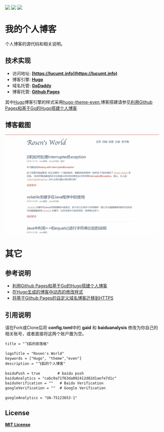 ![](https://img.shields.io/github/forks/lucumt/ghblog)
![](https://img.shields.io/github/stars/lucumt/ghblog)
![](https://img.shields.io/github/license/lucumt/ghblog)

# 我的个人博客
个人博客的源代码和相关说明。

## 技术实现
- 访问地址: **[https://lucumt.info](https://lucumt.info)**
- 博客引擎: **[Hugo](https://gohugo.io/)**
- 域名托管: **[GoDaddy](https://www.godaddy.com)**
- 博客托管: **[Github Pages](https://pages.github.com/)**  

其中[Hugo](https://gohugo.io/)博客引擎的样式采用[hugo-theme-even](https://github.com/olOwOlo/hugo-theme-even),博客搭建请参见[利用Github Pages和基于Go的Hugo搭建个人博客](http://lucumt.info/post/create-website-with-hugo/) 

## 博客截图
![个人博客截图](static/blog_img/lucumt.info.png)  

# 其它

## 参考说明

* [利用Github Pages和基于Go的Hugo搭建个人博客](https://lucumt.info/post/hugo/create-website-with-hugo/)
* [在Hugo生成的博客中动态的修改样式](https://lucumt.info/post/hugo/change-hugo-style-in-even-theme/)
* [将基于Github Pages的自定义域名博客迁移到HTTPS](https://lucumt.info/post/hugo/migrate-github-blog-from-http-to-https/)

## 引用说明

请在Fork或Clone后将 **config.toml**中的 **gaid** 和 **baiduanalysis** 修改为你自己的相关账号，或者直接将这两个账户置为空。  

```
title = "飞狐的部落格"

logoTitle = "Rosen's World"
keywords = ["Hugo", "theme","even"]
description = "飞狐的个人博客"
  
baiduPush = true        # baidu push                 
baiduAnalytics = "cabc0a71f63da092412d82d1aefe7d1c"      
baiduVerification = ""   # Baidu Verification
googleVerification = ""  # Google Verification

googleAnalytics = "UA-75123653-1"  
```

## License

**[MIT License](https://en.wikipedia.org/wiki/MIT_License)**
